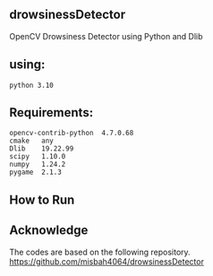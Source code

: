 ## drowsinessDetector
OpenCV Drowsiness Detector using Python and Dlib
## using: 
    python 3.10
## Requirements:
    opencv-contrib-python  4.7.0.68
    cmake   any
    Dlib    19.22.99
    scipy   1.10.0
    numpy   1.24.2
    pygame  2.1.3

## How to Run

## Acknowledge
The codes are based on the following repository.
https://github.com/misbah4064/drowsinessDetector